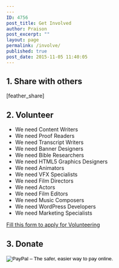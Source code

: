 ```yaml
---
---
ID: 4756
post_title: Get Involved
author: Praison
post_excerpt: ""
layout: page
permalink: /involve/
published: true
post_date: 2015-11-05 11:40:05
---
```

<h2><strong>1. Share with others</strong></h2>
[feather_share]
<h2><strong>2. Volunteer</strong></h2>
<ul>
 	<li>We need Content Writers</li>
 	<li>We need Proof Readers</li>
 	<li>We need Transcript Writers</li>
 	<li>We need Banner Designers</li>
 	<li>We need Bible Researchers</li>
 	<li>We need HTML5 Graphics Designers</li>
 	<li>We need Animators</li>
 	<li>We need VFX Specialists</li>
 	<li>We need Film Directors</li>
 	<li>We need Actors</li>
 	<li>We need Film Editors</li>
 	<li>We need Music Composers</li>
 	<li>We need WordPress Developers</li>
 	<li>We need Marketing Specialists</li>
</ul>
<a title="Apply for Volunteering" href="/contact/">Fill this form to apply for Volunteering</a>
<h2><strong>3. Donate</strong></h2>
<form action="https://www.paypal.com/cgi-bin/webscr" method="post" target="_top">
<input type="hidden" name="cmd" value="_s-xclick">
<input type="hidden" name="hosted_button_id" value="WZHEAR8AYPY8Y">
<input type="image" src="https://www.paypalobjects.com/en_GB/i/btn/btn_donate_LG.gif" border="0" name="submit" alt="PayPal – The safer, easier way to pay online.">
<img alt='' border="0" src="https://biblerevelation.org/wordpress/wp-content/uploads/2015/11/involve.gif" width="1" height="1">
</form>